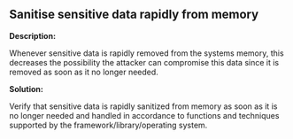 
Sanitise sensitive data rapidly from memory
-------

**Description:**

Whenever sensitive data is rapidly removed from the systems memory, this decreases the possibility the attacker can compromise this data since it is removed as soon as it no longer needed. 


**Solution:**

Verify that sensitive data is rapidly sanitized from memory as soon as it is no longer needed and handled in accordance to functions and techniques supported by the framework/library/operating system.

	